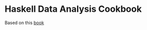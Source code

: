 # Haskell Data Analysis Cookbook

Based on this [book](https://www.amazon.com/Haskell-Analysis-Cookbook-Nishant-Shukla-ebook/dp/B00LB6DIQU/ref=sr_1_1?ie=UTF8&qid=1505582198&sr=8-1&keywords=haskell+cookbook)
